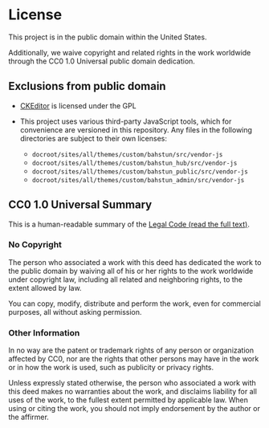 # License

This project is in the public domain within the United States.

Additionally, we waive copyright and related rights in the work worldwide through the CC0 1.0 Universal public domain dedication.

## Exclusions from public domain

- [CKEditor] is licensed under the GPL
- This project uses various third-party JavaScript tools, which for convenience are versioned in this repository. Any files in the following directories are subject to their own licenses:

  * `docroot/sites/all/themes/custom/bahstun/src/vendor-js`
  * `docroot/sites/all/themes/custom/bahstun_hub/src/vendor-js`
  * `docroot/sites/all/themes/custom/bahstun_public/src/vendor-js`
  * `docroot/sites/all/themes/custom/bahstun_admin/src/vendor-js`

[Drupal]: https://drupal.org
[CKEditor]: http://ckeditor.com


## CC0 1.0 Universal Summary

This is a human-readable summary of the [Legal Code (read the full text)](https://creativecommons.org/publicdomain/zero/1.0/legalcode).

### No Copyright

The person who associated a work with this deed has dedicated the work to the public domain by waiving all of his or her rights to the work worldwide under copyright law, including all related and neighboring rights, to the extent allowed by law.

You can copy, modify, distribute and perform the work, even for commercial purposes, all without asking permission.

### Other Information

In no way are the patent or trademark rights of any person or organization affected by CC0, nor are the rights that other persons may have in the work or in how the work is used, such as publicity or privacy rights.

Unless expressly stated otherwise, the person who associated a work with this deed makes no warranties about the work, and disclaims liability for all uses of the work, to the fullest extent permitted by applicable law. When using or citing the work, you should not imply endorsement by the author or the affirmer.
